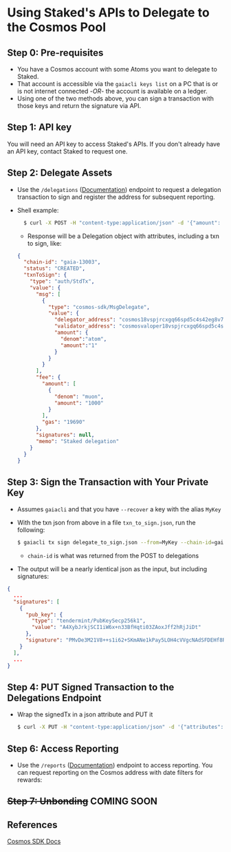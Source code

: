 # Using Staked's APIs to Delegate to the Cosmos Pool

## Step 0: Pre-requisites

- You have a Cosmos account with some Atoms you want to delegate to Staked.
- That account is accessible via the `gaiacli keys list` on a PC that is or is not internet connected -*OR*- the account is available on a ledger.
- Using one of the two methods above, you can sign a transaction with those keys and return the signature via API.

## Step 1: API key

You will need an API key to access Staked's APIs. If you don't already have an API key, contact Staked to request one.

## Step 2: Delegate Assets

- Use the `/delegations` ([Documentation](https://developer.staked.cloud/docs/testnet.staked.cloud/1/routes/delegations/%7Bchain%7D/get)) endpoint to request a delegation transaction to sign and register the address for subsequent reporting.
- Shell example:

  ```bash
    $ curl -X POST -H "content-type:application/json" -d '{"amount": 1", "attributes": {"memo": "Staked delegation"}}' "http://testnet.staked.cloud/api/delegations/COSMOS/delegator/cosmos1scdqxnwvhng5nhzfeptgtu57nh48mc5hymd5sk?api_key=<YOURAPIKEY>"
  ```

  - Response will be a Delegation object with attributes, including a txn to sign, like:
  
  ```json
  {
    "chain-id": "gaia-13003",
    "status": "CREATED",
    "txnToSign": {
      "type": "auth/StdTx",
      "value": {
        "msg": [
          {
            "type": "cosmos-sdk/MsgDelegate",
            "value": {
              "delegator_address": "cosmos18vspjrcxgq66spd5c4s42eg8v7u20wquqs7faw",
              "validator_address": "cosmosvaloper18vspjrcxgq66spd5c4s42eg8v7u20wqu9y2u3a",
              "amount": {
                "denom":"atom",
                "amount":"1"
              }
            }
          }
        ],
        "fee": {
          "amount": [
            {
              "denom": "muon",
              "amount": "1000"
            }
          ],
          "gas": "19690"
        },
        "signatures": null,
        "memo": "Staked delegation"
      }
    }
  }
  ```

## Step 3: Sign the Transaction with Your Private Key

- Assumes `gaiacli` and that you have `--recover` a key with the alias `MyKey`
- With the txn json from above in a file `txn_to_sign.json`, run the following:

  ```bash
  $ gaiacli tx sign delegate_to_sign.json --from=MyKey --chain-id=gaia-13003
  ```

  - `chain-id` is what was returned from the POST to delegations
- The output will be a nearly identical json as the input, but including signatures:

```json
{
  ...
  "signatures": [
    {
      "pub_key": {
        "type": "tendermint/PubKeySecp256k1",
        "value": "A4XybJrkjSCI1iW6x+n33BfHqti03ZAoxJff2hRjJiDt"
      },
      "signature": "PMvDe3M21V8++s1i62+SKmANe1kPay5LOH4cVVgcNAdSFDEHf8Rbn+SCWiCUrW+1pXf6O+R6Vdhid/Eh3KF8yg=="
    }
  ],
  ...
}
```

## Step 4: PUT Signed Transaction to the Delegations Endpoint

- Wrap the signedTx in a json attribute and PUT it

  ```bash
  $ curl -X PUT -H "content-type:application/json" -d '{"attributes": <SIGNED_OUTPUT>}' "http://testnet.staked.cloud/api/delegations/COSMOS/delegator/cosmos1scdqxnwvhng5nhzfeptgtu57nh48mc5hymd5sk?api_key=<YOURAPIKEY>"
  ```

## Step 6: Access Reporting

- Use the `/reports` ([Documentation](https://developer.staked.cloud/docs/testnet.staked.cloud/1/routes/reports/%7Bchain%7D/balance/get)) endpoint to access reporting. You can request reporting on the Cosmos address with date filters for rewards:

## ~~Step 7: Unbonding~~ **COMING SOON**

<!--
Comment this out until we setup unbonding
~~The delegation can be Unbonded with a DELETE call on the address~~

~~- API call to shut down the masternode~~
  ```bash
  $ curl -X DELETE -H "content-type:application/json" "http://testnet.staked.cloud/api/delegations/COSMOS/delegator/cosmos1scdqxnwvhng5nhzfeptgtu57nh48mc5hymd5sk?api_key=<YOURAPIKEY>"
  ```
-->

## References

[Cosmos SDK Docs](https://cosmos.network/rpc/#/ICS0/post_txs)
